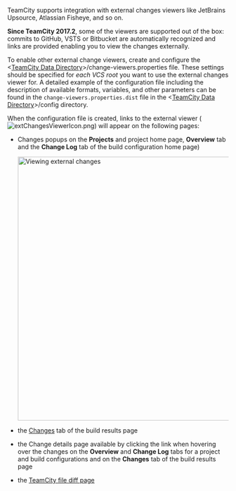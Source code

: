 [//]: # (title: External Changes Viewer)
[//]: # (auxiliary-id: External Changes Viewer)
TeamCity supports integration with external changes viewers like JetBrains Upsource,  Atlassian Fisheye, and so on. 

__Since TeamCity 2017.2__, some of the viewers are supported out of the box: commits to GitHub, VSTS or Bitbucket are automatically recognized and links are provided enabling you to view the changes externally.

To enable other external change viewers, create and configure the \<[TeamCity Data Directory](teamcity-data-directory.md)\>/change-viewers.properties file. These settings should be specified for _each VCS root_ you want to use the external changes viewer for. A detailed example of the configuration file including the description of available formats, variables, and other parameters can be found in the `change-viewers.properties.dist` file in the \<[TeamCity Data Directory](teamcity-data-directory.md)\>/config directory.

When the configuration file is created, links to the external viewer (![extChangesViewerIcon.png](extChangesViewerIcon.png)) will appear on the following pages:
* Changes popups on the __Projects__ and project home page, __Overview__ tab and the __Change Log__ tab of the build configuration home page)   

   <img src="externalChangesViewer.png" width="600" alt="Viewing external changes"/>
   
* the [Changes](working-with-build-results.md) tab of the build results page
* the Change details page available by clicking the link when hovering over the changes on the __Overview__ and __Change Log__ tabs for a project and build configurations and on the __Changes__ tab of the build results page
* the [TeamCity file diff page](difference-viewer.md)